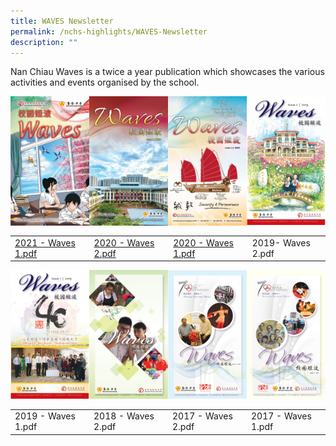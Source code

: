 ```yaml
---
title: WAVES Newsletter
permalink: /nchs-highlights/WAVES-Newsletter
description: ""
---
```

Nan Chiau Waves is a twice a year publication which showcases the various activities and events organised by the school.

<img src="/images/2021%20-%20Waves%201-1_page-0001.jpeg" 
     style="width:25%;float:left">
<img src="/images/2020%20-%20Waves%202-1_page-0001.jpeg" 
     style="width:25%;float:left">
<img src="/images/2020%20-%20Waves%201-1_page-0001.jpeg" 
     style="width:25%;float:left">
<img src="/images/2019-%20Waves%202-1_page-0001.jpeg" 
     style="width:25%">
		 


| |  |  | | 
| -------- | -------- | -------- |-------- |
| [2021 - Waves 1.pdf](/files/2021%20-%20Waves%201-1.pdf)     | [2020 - Waves 2.pdf](/files/2020%20-%20Waves%202-1.pdf)   | [2020 - Waves 1.pdf](/files/2020%20-%20Waves%201.pdf)     | 2019- Waves 2.pdf|

<img src="/images/2019%20-%20Waves%201-1_page-0001.jpeg" 
     style="width:25%;float:left">
<img src="/images/2018%20-%20Waves%202-1_page-0001.jpeg" 
     style="width:25%;float:left">
<img src="/images/2017%20-%20Waves%202-1_page-0001.jpeg" 
     style="width:25%;float:left">
<img src="/images/2017%20-%20Waves%201-1_page-0001.jpeg" 
     style="width:25%">
		 

| |  |  | | 
| -------- | -------- | -------- |-------- |
| 2019 - Waves 1.pdf  | 2018 - Waves 2.pdf  | 2017 - Waves 2.pdf    | 2017 - Waves 1.pdf|
